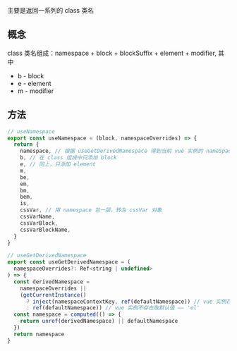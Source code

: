 主要是返回一系列的 class 类名

## 概念
class 类名组成：namespace + block + blockSuffix + element + modifier, 其中
- b - block
- e - element
- m - modifier

## 方法
```js
// useNamespace
export const useNamespace = (block, namespaceOverrides) => {
  return {
    namespace, // 根据 useGetDerivedNamespace 得到当前 vue 实例的 nameSpace,
    b, // 在 class 组成中只添加 block
    e, // 同上，只添加 element
    m,
    be,
    em,
    bm,
    bem,
    is,
    cssVar, // 用 namespace 包一层，转为 cssVar 对象
    cssVarName,
    cssVarBlock,
    cssVarBlockName,
  }
}
```

```js
// useGetDerivedNamespace
export const useGetDerivedNamespace = (
  namespaceOverrides?: Ref<string | undefined>
) => {
  const derivedNamespace =
    namespaceOverrides ||
    (getCurrentInstance()
      ? inject(namespaceContextKey, ref(defaultNamespace)) // vue 实例存在则注入 namespace 变量
      : ref(defaultNamespace)) // vue 实例不存在取默认值 —— 'el'
  const namespace = computed(() => {
    return unref(derivedNamespace) || defaultNamespace
  })
  return namespace
}
```
